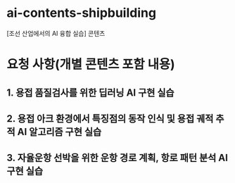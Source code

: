 # ai-contents-shipbuilding
[조선 산업에서의 AI 융합 실습] 콘텐츠

# 요청 사항(개별 콘텐츠 포함 내용)
## 1. 용접 품질검사를 위한 딥러닝 AI 구현 실습
## 2. 용접 아크 환경에서 특징점의 동작 인식 및 용접 궤적 추적 AI 알고리즘 구현 실습
## 3. 자율운항 선박을 위한 운항 경로 계획, 항로 패턴 분석 AI 구현 실습
